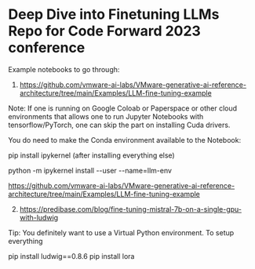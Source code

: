 # Deep Dive into Finetuning LLMs Repo for Code Forward 2023 conference

Example notebooks to go through:

1) https://github.com/vmware-ai-labs/VMware-generative-ai-reference-architecture/tree/main/Examples/LLM-fine-tuning-example

Note: If one is running on Google Coloab or Paperspace or other cloud environments that allows one to run Jupyter Notebooks with tensorflow/PyTorch,
one can skip the part on installing Cuda drivers.

You do need to make the Conda environment available to the Notebook:   

pip install ipykernel (after installing everything else)

python -m ipykernel install --user --name=llm-env

https://github.com/vmware-ai-labs/VMware-generative-ai-reference-architecture/tree/main/Examples/LLM-fine-tuning-example

2)   https://predibase.com/blog/fine-tuning-mistral-7b-on-a-single-gpu-with-ludwig

Tip: You definitely want to use a Virtual Python environment.  To setup everything

pip install ludwig==0.8.6
pip install lora
